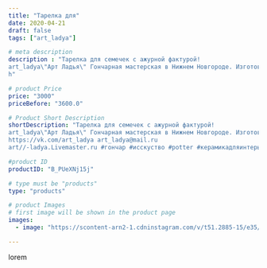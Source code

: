 ```yaml
---
title: "Тарелка для"
date: 2020-04-21
draft: false
tags: ["art_ladya"]

# meta description
description : "Тарелка для семечек с ажурной фактурой! 
art_ladya\"Арт Ладья\" Гончарная мастерская в Нижнем Новгороде. Изготовление керамики и мастер//-классы по обучению. 
h"

# product Price
price: "3000"
priceBefore: "3600.0"

# Product Short Description
shortDescription: "Тарелка для семечек с ажурной фактурой! 
art_ladya\"Арт Ладья\" Гончарная мастерская в Нижнем Новгороде. Изготовление керамики и мастер//-классы по обучению. 
https://vk.com/art_ladya art_ladya@mail.ru 
art//-ladya.Livemaster.ru #гончар #исскуство #potter #керамикадляинтерьера #керамикаручнаяработа #гончарнаямастерская #handmade #посудаизглины #керамика #гончарнаяпосуда #эксклюзивнаякерамика #dishes #decor #ceramicar #роспись #claygoods #фактура #earthenware #ceramic #design #restaurant #ceramicart #ажур #авторскаякерамика #bowl #dish #тарелка #plate"

#product ID
productID: "B_PUeXNj15j"

# type must be "products"
type: "products"

# product Images
# first image will be shown in the product page
images:
  - image: "https://scontent-arn2-1.cdninstagram.com/v/t51.2885-15/e35/93975429_527861867923737_7273732786207292519_n.jpg?se=7&tp=1&_nc_ht=scontent-arn2-1.cdninstagram.com&_nc_cat=109&_nc_ohc=skafg2H8aAQAX9kbkDK&ccb=7-4&oh=227c8507fe9160bd1e319f196103e098&oe=6085AF47&_nc_sid=86f79a&ig_cache_key=MjI5MjE0MDc4Mjc5Mjk1NzUzOQ%3D%3D.2-ccb7-4"

---
```

lorem
